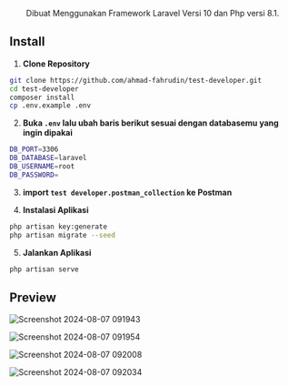 <p align="center">Dibuat Menggunakan Framework Laravel Versi 10 dan Php versi 8.1.</p>


## Install

1. **Clone Repository**

```bash
git clone https://github.com/ahmad-fahrudin/test-developer.git
cd test-developer
composer install
cp .env.example .env
```


2. **Buka `.env` lalu ubah baris berikut sesuai dengan databasemu yang ingin dipakai**

```bash
DB_PORT=3306
DB_DATABASE=laravel
DB_USERNAME=root
DB_PASSWORD=
```

3. **import `test developer.postman_collection` ke Postman**


4. **Instalasi Aplikasi**

```bash
php artisan key:generate
php artisan migrate --seed
```

5. **Jalankan Aplikasi**

```bash
php artisan serve
```


## Preview

![Screenshot 2024-08-07 091943](https://github.com/user-attachments/assets/3c98460d-82ca-42e4-8aa2-37b48ccd9049)

![Screenshot 2024-08-07 091954](https://github.com/user-attachments/assets/0b1f9b48-c0c3-456e-9240-67a3c0b28415)

![Screenshot 2024-08-07 092008](https://github.com/user-attachments/assets/9a0c0146-7b82-45a2-a07e-1ad148a27bef)

![Screenshot 2024-08-07 092034](https://github.com/user-attachments/assets/705c7636-cf7f-4fd4-af55-26e39266ff65)


